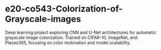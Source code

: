 # e20-co543-Colorization-of-Grayscale-images
Deep learning project exploring CNN and U-Net architectures for automatic grayscale image colorization. Trained on CIFAR-10, ImageNet, and Places365, focusing on color restoration and model scalability.
